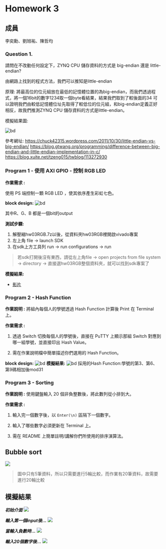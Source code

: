 Homework 3
====

## 成員
李奕勳、劉旭祐、陳哲均

### Question 1.

請問在不改動任何設定下，ZYNQ CPU 儲存資料的方式是 big-endian 還是 little-endian?

由網路上找到的程式方法，我們可以推知是little-endian

原理:
將最高位的位元組放在最低的記憶體位置的為big-endian，而我們透過程式，將一個16bit的數字1234取一個byte看結果，結果我們取到了較後面的34
可以證明我們由較低記憶體位址先取得了較低位的位元組，和big-endian定義正好相反，故我們推測ZYNQ CPU 儲存資料的方式是little-endian。

模擬結果圖:

![bd](https://github.com/sanwich27/2019_FPGA_Design_Group4/blob/master/hw03/%E7%B5%90%E6%9E%9C.JPG?raw=true)

參考網址:
https://chuck42315.wordpress.com/2011/10/30/little-endian-vs-big-endian/
https://blog.gtwang.org/programming/difference-between-big-endian-and-little-endian-implementation-in-c/
https://blog.xuite.net/tzeng015/twblog/113272930

### Program 1 - 使用 AXI GPIO - 控制 RGB LED

**作業需求 :**

使用 PS 端控制一顆 RGB LED ，使其依序產生彩虹七色。

**block design:**
![bd](https://github.com/sanwich27/2019_FPGA_Design_Group4/blob/master/hw03/Program1/images/block%20design.JPG?raw=true)

其中R、G、B 都是一個bit的output

**測試步驟:**

1. 解壓縮hw03RGB.7z以後，從資料夾hw03RGB裡開啟vivado專案
2. 左上角 file -> launch SDK
3. 在sdk上方工具列 run -> run configurations -> run
> 若sdk打開後沒有東西，請從左上角file -> open projects from file system -> directory -> 直接選hw03RGB整個資料夾，就可以找到sdk專案了

**模擬結果:**
 * [影片](https://youtu.be/RtJd2VR8HjE)
### Program 2 - Hash Function

**作業說明 :** 將組內每個人的學號透過 Hash Function 計算後 Print 在 Terminal 上。

**作業需求 :**

1. 透過 Switch 切換每個人的學號後，直接在 PuTTY 上顯示那組 Switch 對應到哪一組學號，並直接印出 Hash Value。

2. 需在作業說明檔中簡單描述你們選用的 Hash Function。

**block design:**
![bd](https://github.com/sanwich27/2019_FPGA_Design_Group4/blob/master/hw03/Program2/images/3-2P.jpg?raw=true)
**模擬結果:**
![bd](https://github.com/sanwich27/2019_FPGA_Design_Group4/blob/master/hw03/Program2/images/3-2putty.jpg?raw=true)
採用的Hash Function:學號的第3、第6、第9碼相加後mod31

### Program 3 - Sorting

**作業說明 :** 使用鍵盤輸入 20 個非負整數後，將此數列從小排到大。

**作業需求 :**

1. 輸入完一個數字後，以 `Enter(\n)` 區隔下一個數字。

2. 輸入了哪些數字必須更新在 Terminal 上。

3. 需在 README 上簡單註明/講解你們所使用的排序演算法。

## Bubble sort

<img src="https://github.com/sanwich27/2019_FPGA_Design_Group4/blob/master/hw03/Program3/images/bubble%20sort.PNG"></img>
 
> 圖中只有5筆資料，所以只需要進行5輪比較，而作業有20筆資料，故需要進行20輪比較

## 模擬結果

***初始介面***
<img src="https://github.com/sanwich27/2019_FPGA_Design_Group4/blob/master/hw03/Program3/images/1.PNG"></img>

***輸入第一個input後...***
<img src="https://github.com/sanwich27/2019_FPGA_Design_Group4/blob/master/hw03/Program3/images/2.PNG"></img>

***當輸入負數時...***
<img src="https://github.com/sanwich27/2019_FPGA_Design_Group4/blob/master/hw03/Program3/images/non-negative.PNG"></img>

***輸入20個數字後...***
<img src="https://github.com/sanwich27/2019_FPGA_Design_Group4/blob/master/hw03/Program3/images/4.PNG"></img>


